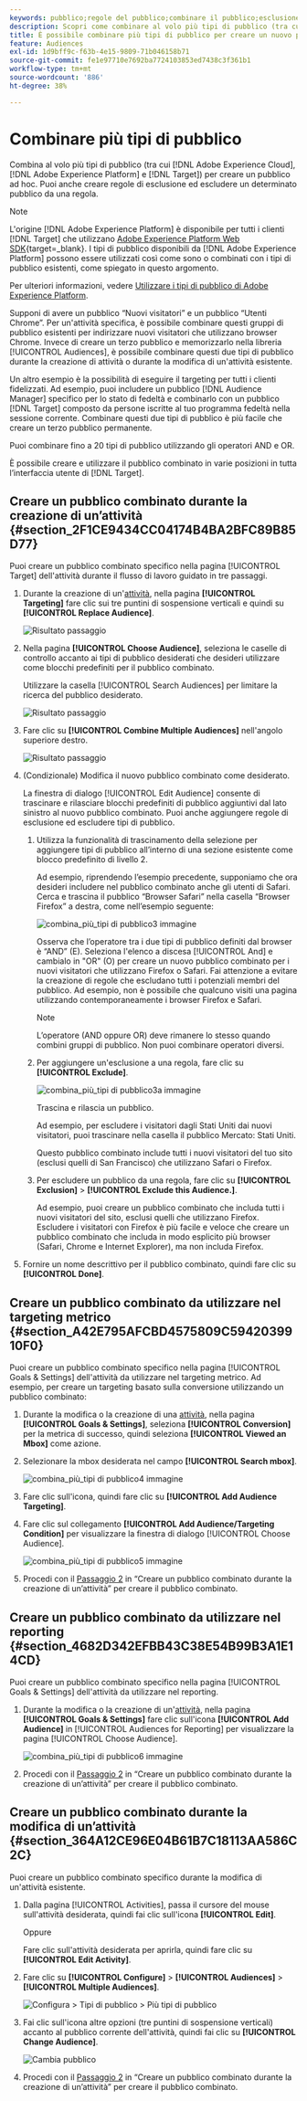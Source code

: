 ```yaml
---
keywords: pubblico;regole del pubblico;combinare il pubblico;esclusione;aggiungere esclusione;escludere;combinazione di tipi di pubblico;pubblico adhoc;pubblico ad hoc
description: Scopri come combinare al volo più tipi di pubblico (tra cui quelli di Adobe Experience Cloud e  [!DNL Target]  tipi di pubblico) per creare un pubblico ad hoc.
title: È possibile combinare più tipi di pubblico per creare un nuovo pubblico?
feature: Audiences
exl-id: 1d9bff9c-f63b-4e15-9809-71b046158b71
source-git-commit: fe1e97710e7692ba7724103853ed7438c3f361b1
workflow-type: tm+mt
source-wordcount: '886'
ht-degree: 38%

---
```


# Combinare più tipi di pubblico

Combina al volo più tipi di pubblico (tra cui [!DNL Adobe Experience Cloud], [!DNL Adobe Experience Platform] e [!DNL Target]) per creare un pubblico ad hoc. Puoi anche creare regole di esclusione ed escludere un determinato pubblico da una regola.

>[!NOTE]
>
>L&#39;origine [!DNL Adobe Experience Platform] è disponibile per tutti i clienti [!DNL Target] che utilizzano [Adobe Experience Platform Web SDK](https://experienceleague.adobe.com/docs/target-dev/developer/client-side/aep-web-sdk.html?lang=en){target=_blank}. I tipi di pubblico disponibili da [!DNL Adobe Experience Platform] possono essere utilizzati così come sono o combinati con i tipi di pubblico esistenti, come spiegato in questo argomento.
>
>Per ulteriori informazioni, vedere [Utilizzare i tipi di pubblico di Adobe Experience Platform](/help/main/c-target/c-audiences/audiences.md#aep).

Supponi di avere un pubblico “Nuovi visitatori” e un pubblico “Utenti Chrome”. Per un&#39;attività specifica, è possibile combinare questi gruppi di pubblico esistenti per indirizzare nuovi visitatori che utilizzano browser Chrome. Invece di creare un terzo pubblico e memorizzarlo nella libreria [!UICONTROL Audiences], è possibile combinare questi due tipi di pubblico durante la creazione di attività o durante la modifica di un&#39;attività esistente.

Un altro esempio è la possibilità di eseguire il targeting per tutti i clienti fidelizzati. Ad esempio, puoi includere un pubblico [!DNL Audience Manager] specifico per lo stato di fedeltà e combinarlo con un pubblico [!DNL Target] composto da persone iscritte al tuo programma fedeltà nella sessione corrente. Combinare questi due tipi di pubblico è più facile che creare un terzo pubblico permanente.

Puoi combinare fino a 20 tipi di pubblico utilizzando gli operatori AND e OR.

È possibile creare e utilizzare il pubblico combinato in varie posizioni in tutta l’interfaccia utente di [!DNL Target].

## Creare un pubblico combinato durante la creazione di un’attività {#section_2F1CE9434CC04174B4BA2BFC89B85D77}

Puoi creare un pubblico combinato specifico nella pagina [!UICONTROL Target] dell&#39;attività durante il flusso di lavoro guidato in tre passaggi.

1. Durante la creazione di un&#39;[attività](/help/main/c-activities/activities.md#concept_D317A95A1AB54674BA7AB65C7985BA03), nella pagina **[!UICONTROL Targeting]** fare clic sui tre puntini di sospensione verticali e quindi su **[!UICONTROL Replace Audience]**.

   ![Risultato passaggio](assets/edit_audience.png)

1. Nella pagina **[!UICONTROL Choose Audience]**, seleziona le caselle di controllo accanto ai tipi di pubblico desiderati che desideri utilizzare come blocchi predefiniti per il pubblico combinato.

   Utilizzare la casella [!UICONTROL Search Audiences] per limitare la ricerca del pubblico desiderato.

   ![Risultato passaggio](assets/combine_multiple_audiences1.png)

1. Fare clic su **[!UICONTROL Combine Multiple Audiences]** nell&#39;angolo superiore destro.

   ![Risultato passaggio](assets/combine_multiple_audiences2.png)

1. (Condizionale) Modifica il nuovo pubblico combinato come desiderato.

   La finestra di dialogo [!UICONTROL Edit Audience] consente di trascinare e rilasciare blocchi predefiniti di pubblico aggiuntivi dal lato sinistro al nuovo pubblico combinato. Puoi anche aggiungere regole di esclusione ed escludere tipi di pubblico.

   1. Utilizza la funzionalità di trascinamento della selezione per aggiungere tipi di pubblico all’interno di una sezione esistente come blocco predefinito di livello 2.

      Ad esempio, riprendendo l’esempio precedente, supponiamo che ora desideri includere nel pubblico combinato anche gli utenti di Safari. Cerca e trascina il pubblico “Browser Safari” nella casella “Browser Firefox” a destra, come nell’esempio seguente:

      ![combina_più_tipi di pubblico3 immagine](assets/combine_multiple_audiences3.png)

      Osserva che l’operatore tra i due tipi di pubblico definiti dal browser è “AND” (E). Seleziona l&#39;elenco a discesa [!UICONTROL And] e cambialo in &quot;OR&quot; (O) per creare un nuovo pubblico combinato per i nuovi visitatori che utilizzano Firefox o Safari. Fai attenzione a evitare la creazione di regole che escludano tutti i potenziali membri del pubblico. Ad esempio, non è possibile che qualcuno visiti una pagina utilizzando contemporaneamente i browser Firefox e Safari.

      >[!NOTE]
      >
      >L’operatore (AND oppure OR) deve rimanere lo stesso quando combini gruppi di pubblico. Non puoi combinare operatori diversi.

   1. Per aggiungere un&#39;esclusione a una regola, fare clic su **[!UICONTROL Exclude]**.

      ![combina_più_tipi di pubblico3a immagine](assets/combine_multiple_audiences3a.png)

      Trascina e rilascia un pubblico.

      Ad esempio, per escludere i visitatori dagli Stati Uniti dai nuovi visitatori, puoi trascinare nella casella il pubblico Mercato: Stati Uniti.

      Questo pubblico combinato include tutti i nuovi visitatori del tuo sito (esclusi quelli di San Francisco) che utilizzano Safari o Firefox.

   1. Per escludere un pubblico da una regola, fare clic su **[!UICONTROL Exclusion]** > **[!UICONTROL Exclude this Audience.]**.

      Ad esempio, puoi creare un pubblico combinato che includa tutti i nuovi visitatori del sito, esclusi quelli che utilizzano Firefox. Escludere i visitatori con Firefox è più facile e veloce che creare un pubblico combinato che includa in modo esplicito più browser (Safari, Chrome e Internet Explorer), ma non includa Firefox.

1. Fornire un nome descrittivo per il pubblico combinato, quindi fare clic su **[!UICONTROL Done]**.

## Creare un pubblico combinato da utilizzare nel targeting metrico {#section_A42E795AFCBD4575809C5942039910F0}

Puoi creare un pubblico combinato specifico nella pagina [!UICONTROL Goals & Settings] dell&#39;attività da utilizzare nel targeting metrico. Ad esempio, per creare un targeting basato sulla conversione utilizzando un pubblico combinato:

1. Durante la modifica o la creazione di una [attività](/help/main/c-activities/activities.md#concept_D317A95A1AB54674BA7AB65C7985BA03), nella pagina **[!UICONTROL Goals & Settings]**, seleziona **[!UICONTROL Conversion]** per la metrica di successo, quindi seleziona **[!UICONTROL Viewed an Mbox]** come azione.
1. Selezionare la mbox desiderata nel campo **[!UICONTROL Search mbox]**.

   ![combina_più_tipi di pubblico4 immagine](assets/combine_multiple_audiences4.png)

1. Fare clic sull&#39;icona, quindi fare clic su **[!UICONTROL Add Audience Targeting]**.
1. Fare clic sul collegamento **[!UICONTROL Add Audience/Targeting Condition]** per visualizzare la finestra di dialogo [!UICONTROL Choose Audience].

   ![combina_più_tipi di pubblico5 immagine](assets/combine_multiple_audiences5.png)

1. Procedi con il [Passaggio 2](/help/main/c-target/combining-multiple-audiences.md#section_2F1CE9434CC04174B4BA2BFC89B85D77) in “Creare un pubblico combinato durante la creazione di un’attività” per creare il pubblico combinato.

## Creare un pubblico combinato da utilizzare nel reporting {#section_4682D342EFBB43C38E54B99B3A1E14CD}

Puoi creare un pubblico combinato specifico nella pagina [!UICONTROL Goals & Settings] dell&#39;attività da utilizzare nel reporting.

1. Durante la modifica o la creazione di un&#39;[attività](/help/main/c-activities/activities.md#concept_D317A95A1AB54674BA7AB65C7985BA03), nella pagina **[!UICONTROL Goals & Settings]** fare clic sull&#39;icona **[!UICONTROL Add Audience]** in [!UICONTROL Audiences for Reporting] per visualizzare la pagina [!UICONTROL Choose Audience].

   ![combina_più_tipi di pubblico6 immagine](assets/combine_multiple_audiences6.png)

1. Procedi con il [Passaggio 2](/help/main/c-target/combining-multiple-audiences.md#section_2F1CE9434CC04174B4BA2BFC89B85D77) in “Creare un pubblico combinato durante la creazione di un’attività” per creare il pubblico combinato.

## Creare un pubblico combinato durante la modifica di un’attività {#section_364A12CE96E04B61B7C18113AA586C2C}

Puoi creare un pubblico combinato specifico durante la modifica di un&#39;attività esistente.

1. Dalla pagina [!UICONTROL Activities], passa il cursore del mouse sull&#39;attività desiderata, quindi fai clic sull&#39;icona **[!UICONTROL Edit]**.

   Oppure

   Fare clic sull&#39;attività desiderata per aprirla, quindi fare clic su **[!UICONTROL Edit Activity]**.

1. Fare clic su **[!UICONTROL Configure]** > **[!UICONTROL Audiences]** > **[!UICONTROL Multiple Audiences]**.

   ![Configura > Tipi di pubblico > Più tipi di pubblico](assets/combine_multiple_audiences7.png)

1. Fai clic sull&#39;icona altre opzioni (tre puntini di sospensione verticali) accanto al pubblico corrente dell&#39;attività, quindi fai clic su **[!UICONTROL Change Audience]**.

   ![Cambia pubblico](assets/combine_multiple_audiences8.png)

1. Procedi con il [Passaggio 2](/help/main/c-target/combining-multiple-audiences.md#section_2F1CE9434CC04174B4BA2BFC89B85D77) in “Creare un pubblico combinato durante la creazione di un’attività” per creare il pubblico combinato.
